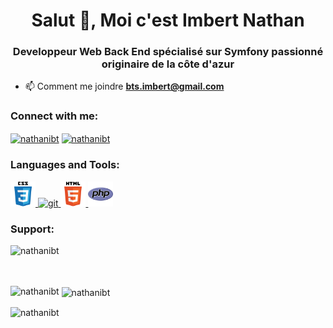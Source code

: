 <h1 align="center">Salut 👋, Moi c'est Imbert Nathan</h1>
<h3 align="center">Developpeur Web Back End spécialisé sur Symfony passionné originaire de la côte d'azur</h3>




- 📫 Comment me joindre **bts.imbert@gmail.com**

<h3 align="left">Connect with me:</h3>
<p align="left">
<a href="https://twitter.com/nathanibt" target="blank"><img align="center" src="https://raw.githubusercontent.com/rahuldkjain/github-profile-readme-generator/master/src/images/icons/Social/twitter.svg" alt="nathanibt" height="30" width="40" /></a>
<a href="https://instagram.com/nathanibt" target="blank"><img align="center" src="https://raw.githubusercontent.com/rahuldkjain/github-profile-readme-generator/master/src/images/icons/Social/instagram.svg" alt="nathanibt" height="30" width="40" /></a>
</p>

<h3 align="left">Languages and Tools:</h3>
<p align="left"> <a href="https://www.w3schools.com/css/" target="_blank" rel="noreferrer"> <img src="https://raw.githubusercontent.com/devicons/devicon/master/icons/css3/css3-original-wordmark.svg" alt="css3" width="40" height="40"/> </a> <a href="https://git-scm.com/" target="_blank" rel="noreferrer"> <img src="https://www.vectorlogo.zone/logos/git-scm/git-scm-icon.svg" alt="git" width="40" height="40"/> </a> <a href="https://www.w3.org/html/" target="_blank" rel="noreferrer"> <img src="https://raw.githubusercontent.com/devicons/devicon/master/icons/html5/html5-original-wordmark.svg" alt="html5" width="40" height="40"/> </a> <a href="https://www.php.net" target="_blank" rel="noreferrer"> <img src="https://raw.githubusercontent.com/devicons/devicon/master/icons/php/php-original.svg" alt="php" width="40" height="40"/> </a> </p>

<h3 align="left">Support:</h3>
<p><a href="https://www.buymeacoffee.com/nathanibt"> <img align="left" src="https://cdn.buymeacoffee.com/buttons/v2/default-yellow.png" height="50" width="210" alt="nathanibt" /></a></p><br><br><br>
<p><img align="left" src="https://github-readme-stats.vercel.app/api/top-langs?username=nathanibt&show_icons=true&locale=en&layout=compact" alt="nathanibt" /></p>
<p>&nbsp;<img align="center" src="https://github-readme-stats.vercel.app/api?username=nathanibt&show_icons=true&locale=en" alt="nathanibt" /></p>
<p><img align="center" src="https://github-readme-streak-stats.herokuapp.com/?user=nathanibt&" alt="nathanibt" /></p>
